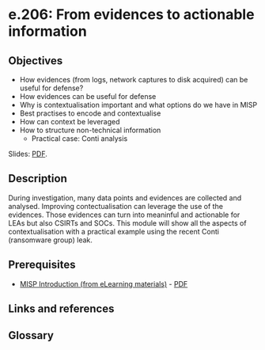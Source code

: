 # e.206: From evidences to actionable information

## Objectives

- How evidences (from logs, network captures to disk acquired) can be useful for defense?
- How evidences can be useful for defense
- Why is contextualisation important and what options do we have in MISP
- Best practises to encode and contextualise
- How can context be leveraged
- How to structure non-technical information
    - Practical case: Conti analysis

Slides: [PDF](https://github.com/MISP/misp-training-lea/blob/main/output/e.206-from-evidences-to-actionable-information.pdf).

## Description

During investigation, many data points and evidences are collected and analysed. Improving contectualisation can leverage the use of the evidences. Those evidences can turn
into meaninful and actionable for LEAs but also CSIRTs and SOCs. This module will show all the aspects of contextualisation with a practical example using the recent Conti (ransomware group) leak.

## Prerequisites

- [MISP Introduction (from eLearning materials)](https://github.com/MISP/misp-training-lea/tree/main/e.0-mandatory-eLearning-materials) - [PDF](https://github.com/MISP/misp-training-lea/raw/main/output/0_eLearning.pdf)

## Links and references

## Glossary

